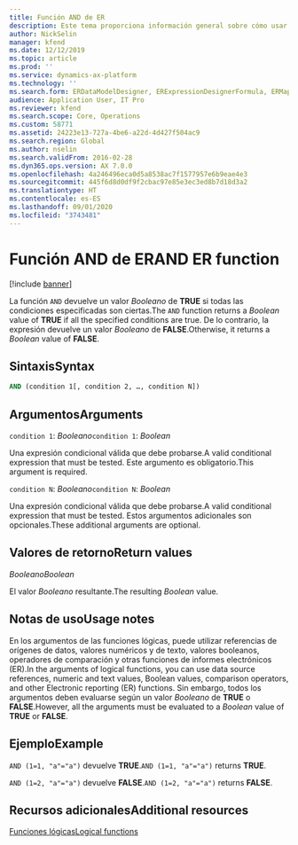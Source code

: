 ```yaml
---
title: Función AND de ER
description: Este tema proporciona información general sobre cómo usar la función AND de informes electrónicos (ER).
author: NickSelin
manager: kfend
ms.date: 12/12/2019
ms.topic: article
ms.prod: ''
ms.service: dynamics-ax-platform
ms.technology: ''
ms.search.form: ERDataModelDesigner, ERExpressionDesignerFormula, ERMappedFormatDesigner, ERModelMappingDesigner
audience: Application User, IT Pro
ms.reviewer: kfend
ms.search.scope: Core, Operations
ms.custom: 58771
ms.assetid: 24223e13-727a-4be6-a22d-4d427f504ac9
ms.search.region: Global
ms.author: nselin
ms.search.validFrom: 2016-02-28
ms.dyn365.ops.version: AX 7.0.0
ms.openlocfilehash: 4a246496eca0d5a8538ac7f1577957e6b9eae4e3
ms.sourcegitcommit: 445f6d8d0df9f2cbac97e85e3ec3ed8b7d18d3a2
ms.translationtype: HT
ms.contentlocale: es-ES
ms.lasthandoff: 09/01/2020
ms.locfileid: "3743481"
---
```

# <a name="and-er-function"></a><span data-ttu-id="dcf32-103">Función AND de ER</span><span class="sxs-lookup"><span data-stu-id="dcf32-103">AND ER function</span></span>

[!include [banner](../includes/banner.md)]

<span data-ttu-id="dcf32-104">La función `AND` devuelve un valor *Booleano* de **TRUE** si todas las condiciones especificadas son ciertas.</span><span class="sxs-lookup"><span data-stu-id="dcf32-104">The `AND` function returns a *Boolean* value of **TRUE** if all the specified conditions are true.</span></span> <span data-ttu-id="dcf32-105">De lo contrario, la expresión devuelve un valor *Booleano* de **FALSE**.</span><span class="sxs-lookup"><span data-stu-id="dcf32-105">Otherwise, it returns a *Boolean* value of **FALSE**.</span></span>

## <a name="syntax"></a><span data-ttu-id="dcf32-106">Sintaxis</span><span class="sxs-lookup"><span data-stu-id="dcf32-106">Syntax</span></span>

```vb
AND (condition 1[, condition 2, …, condition N])
```

## <a name="arguments"></a><span data-ttu-id="dcf32-107">Argumentos</span><span class="sxs-lookup"><span data-stu-id="dcf32-107">Arguments</span></span>

<span data-ttu-id="dcf32-108">`condition 1`: *Booleano*</span><span class="sxs-lookup"><span data-stu-id="dcf32-108">`condition 1`: *Boolean*</span></span>

<span data-ttu-id="dcf32-109">Una expresión condicional válida que debe probarse.</span><span class="sxs-lookup"><span data-stu-id="dcf32-109">A valid conditional expression that must be tested.</span></span> <span data-ttu-id="dcf32-110">Este argumento es obligatorio.</span><span class="sxs-lookup"><span data-stu-id="dcf32-110">This argument is required.</span></span>

<span data-ttu-id="dcf32-111">`condition N`: *Booleano*</span><span class="sxs-lookup"><span data-stu-id="dcf32-111">`condition N`: *Boolean*</span></span>

<span data-ttu-id="dcf32-112">Una expresión condicional válida que debe probarse.</span><span class="sxs-lookup"><span data-stu-id="dcf32-112">A valid conditional expression that must be tested.</span></span> <span data-ttu-id="dcf32-113">Estos argumentos adicionales son opcionales.</span><span class="sxs-lookup"><span data-stu-id="dcf32-113">These additional arguments are optional.</span></span>

## <a name="return-values"></a><span data-ttu-id="dcf32-114">Valores de retorno</span><span class="sxs-lookup"><span data-stu-id="dcf32-114">Return values</span></span>

<span data-ttu-id="dcf32-115">*Booleano*</span><span class="sxs-lookup"><span data-stu-id="dcf32-115">*Boolean*</span></span>

<span data-ttu-id="dcf32-116">El valor *Booleano* resultante.</span><span class="sxs-lookup"><span data-stu-id="dcf32-116">The resulting *Boolean* value.</span></span>

## <a name="usage-notes"></a><span data-ttu-id="dcf32-117">Notas de uso</span><span class="sxs-lookup"><span data-stu-id="dcf32-117">Usage notes</span></span>

<span data-ttu-id="dcf32-118">En los argumentos de las funciones lógicas, puede utilizar referencias de orígenes de datos, valores numéricos y de texto, valores booleanos, operadores de comparación y otras funciones de informes electrónicos (ER).</span><span class="sxs-lookup"><span data-stu-id="dcf32-118">In the arguments of logical functions, you can use data source references, numeric and text values, Boolean values, comparison operators, and other Electronic reporting (ER) functions.</span></span> <span data-ttu-id="dcf32-119">Sin embargo, todos los argumentos deben evaluarse según un valor *Booleano* de **TRUE** o **FALSE**.</span><span class="sxs-lookup"><span data-stu-id="dcf32-119">However, all the arguments must be evaluated to a *Boolean* value of **TRUE** or **FALSE**.</span></span>

## <a name="example"></a><span data-ttu-id="dcf32-120">Ejemplo</span><span class="sxs-lookup"><span data-stu-id="dcf32-120">Example</span></span>

<span data-ttu-id="dcf32-121">`AND (1=1, "a"="a")` devuelve **TRUE**.</span><span class="sxs-lookup"><span data-stu-id="dcf32-121">`AND (1=1, "a"="a")` returns **TRUE**.</span></span>

<span data-ttu-id="dcf32-122">`AND (1=2, "a"="a")` devuelve **FALSE**.</span><span class="sxs-lookup"><span data-stu-id="dcf32-122">`AND (1=2, "a"="a")` returns **FALSE**.</span></span>

## <a name="additional-resources"></a><span data-ttu-id="dcf32-123">Recursos adicionales</span><span class="sxs-lookup"><span data-stu-id="dcf32-123">Additional resources</span></span>

[<span data-ttu-id="dcf32-124">Funciones lógicas</span><span class="sxs-lookup"><span data-stu-id="dcf32-124">Logical functions</span></span>](er-functions-category-logical.md)
